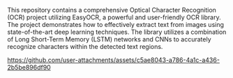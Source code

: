 
This repository contains a comprehensive Optical Character Recognition (OCR) project utilizing EasyOCR, a powerful and user-friendly OCR library. The project demonstrates how to effectively extract text from images using state-of-the-art deep learning techniques.
The library utilizes a combination of Long Short-Term Memory (LSTM) networks and CNNs to accurately recognize characters within the detected text regions.




https://github.com/user-attachments/assets/c5ae8043-a786-4a1c-a436-2b5be896df90

